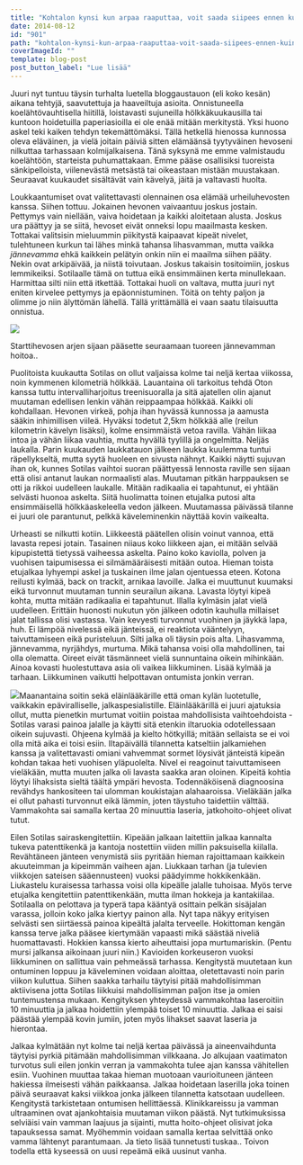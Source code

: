 ```yaml
---
title: "Kohtalon kynsi kun arpaa raaputtaa, voit saada siipees ennen kuin huomaatkaan."
date: 2014-08-12
id: "901"
path: "kohtalon-kynsi-kun-arpaa-raaputtaa-voit-saada-siipees-ennen-kuin-huomaatkaan"
coverImageId: ""
template: blog-post
post_button_label: "Lue lisää"
---
```


Juuri nyt tuntuu täysin turhalta luetella bloggaustauon (eli koko kesän) aikana tehtyjä, saavutettuja ja haaveiltuja asioita. Onnistuneella koelähtövauhtisella hiitillä, loistavasti sujuneilla hölkkäkuukausilla tai kuntoon hoidetuilla paperiasioilla ei ole enää mitään merkitystä. Yksi huono askel teki kaiken tehdyn tekemättömäksi. Tällä hetkellä hienossa kunnossa oleva eläväinen, ja vielä joitain päiviä sitten elämäänsä tyytyväinen hevoseni nilkuttaa tarhassaan kolmijalkaisena. Tänä syksynä me emme valmistaudu koelähtöön, starteista puhumattakaan. Emme pääse osallisiksi tuoreista sänkipelloista, viilenevästä metsästä tai oikeastaan mistään muustakaan. Seuraavat kuukaudet sisältävät vain kävelyä, jäitä ja valtavasti huolta.

Loukkaantumiset ovat valitettavasti olennainen osa elämää urheiluhevosten kanssa. Siihen tottuu. Jokainen hevonen vaivaantuu joskus jostain. Pettymys vain niellään, vaiva hoidetaan ja kaikki aloitetaan alusta. Joskus ura päättyy ja se siitä, hevoset eivät onneksi lopu maailmasta kesken. Tottakai valitsisin mieluummin piikitystä kaipaavat kipeät nivelet, tulehtuneen kurkun tai lähes minkä tahansa lihasvamman, mutta vaikka _jännevamma_ ehkä kaikkein pelätyin onkin niin ei maailma siihen pääty. Nekin ovat arkipäivää, ja niistä toivutaan. Joskus takaisin tositoimiin, joskus lemmikeiksi. Sotilaalle tämä on tuttua eikä ensimmäinen kerta minullekaan. Harmittaa silti niin että itkettää. Tottakai huoli on valtava, mutta juuri nyt eniten kirvelee pettymys ja epäonnistuminen. Töitä on tehty paljon ja olimme jo niin älyttömän lähellä. Tällä yrittämällä ei vaan saatu tilaisuutta onnistua.

[![](/images/ejalua.jpg)](http://4.bp.blogspot.com/-ucUfwF9yT-o/U-qbtTsFPWI/AAAAAAAAIzs/r4XwYu1wYjU/s1600/ejalua.jpg)

Starttihevosen arjen sijaan pääsette seuraamaan tuoreen jännevamman hoitoa..

Puolitoista kuukautta Sotilas on ollut valjaissa kolme tai neljä kertaa viikossa, noin kymmenen kilometriä hölkkää. Lauantaina oli tarkoitus tehdä Oton kanssa tuttu intervalliharjoitus treenisuoralla ja sitä ajatellen olin ajanut muutaman edellisen lenkin vähän reippaampaa hölkkää. Kaikki oli kohdallaan. Hevonen virkeä, pohja ihan hyvässä kunnossa ja aamusta sääkin inhimillisen viileä. Hyväksi todetut 2,5km hölkkää alle (reilun kilometrin kävelyn lisäksi), kolme ensimmäistä vetoa ravilla. Vähän liikaa intoa ja vähän liikaa vauhtia, mutta hyvällä tyylillä ja ongelmitta. Neljäs laukalla. Parin kuukauden laukkatauon jälkeen laukka kuulemma tuntui räpellykseltä, mutta syytä huoleen en sivusta nähnyt. Kaikki näytti sujuvan ihan ok, kunnes Sotilas vaihtoi suoran päättyessä lennosta raville sen sijaan että olisi antanut laukan normaalisti alas. Muutaman pitkän harppauksen se otti ja rikkoi uudelleen laukalle. Mitään radikaalia ei tapahtunut, ei yhtään selvästi huonoa askelta. Siitä huolimatta toinen etujalka putosi alta ensimmäisellä hölkkäaskeleella vedon jälkeen. Muutamassa päivässä tilanne ei juuri ole parantunut, pelkkä käveleminenkin näyttää kovin vaikealta.

Urheasti se nilkutti kotiin. Liikkeestä päätellen olisin voinut vannoa, että lavasta repesi jotain. Tasainen niiaus koko liikkeen ajan, ei mitään selvää kipupistettä tietyssä vaiheessa askelta. Paino koko kaviolla, polven ja vuohisen taipumisessa ei silmämääräisesti mitään outoa. Hieman toista etujalkaa lyhyempi askel ja tuskainen ilme jalan ojentuessa eteen. Kotona reilusti kylmää, back on trackit, arnikaa lavoille. Jalka ei muuttunut kuumaksi eikä turvonnut muutaman tunnin seurailun aikana. Lavasta löytyi kipeä kohta, mutta mitään radikaalia ei tapahtunut. Illalla kylmäsin jalat vielä uudelleen. Erittäin huonosti nukutun yön jälkeen odotin kauhulla millaiset jalat tallissa olisi vastassa. Vain kevyesti turvonnut vuohinen ja jäykkä lapa, huh. Ei lämpöä nivelessä eikä jänteissä, ei reaktiota vääntelyyn, taivuttamiseen eikä puristeluun. Silti jalka oli täysin pois alta. Lihasvamma, jännevamma, nyrjähdys, murtuma. Mikä tahansa voisi olla mahdollinen, tai olla olematta. Oireet eivät täsmänneet vielä sunnuntaina oikein mihinkään. Ainoa kovasti huolestuttava asia oli vaikea liikkuminen. Lisää kylmää ja tarhaan. Liikkuminen vaikutti helpottavan ontumista jonkin verran.

[![](/images/IMG_9729_2.jpg)](http://2.bp.blogspot.com/-r0rmWeNQQTY/U-qcClt6Q6I/AAAAAAAAIz4/5IBVxQIz_N8/s1600/IMG_9729_2.jpg)Maanantaina soitin sekä eläinlääkärille että oman kylän luotetulle, vaikkakin epäviralliselle, jalkaspesialistille. Eläinlääkärillä ei juuri ajatuksia ollut, mutta pienetkin murtumat voitiin poistaa mahdollisista vaihtoehdoista - Sotilas varasi painoa jalalle ja käytti sitä etenkin iltaruokia odotellessaan oikein sujuvasti. Ohjeena kylmää ja kielto hötkyillä; mitään sellaista se ei voi olla mitä aika ei toisi esiin. Iltapäivällä tilannetta katseltiin jalkamiehen kanssa ja valitettavasti omiani vahvemmat sormet löysivät jänteistä kipeän kohdan takaa heti vuohisen yläpuolelta. Nivel ei reagoinut taivuttamiseen vieläkään, mutta muuten jalka oli lavasta saakka aran oloinen. Kipeitä kohtia löytyi lihaksista sieltä täältä ympäri hevosta. Todennäköisenä diagnoosina revähdys hankositeen tai ulomman koukistajan alahaaroissa. Vieläkään jalka ei ollut pahasti turvonnut eikä lämmin, joten täystuho taidettiin välttää. Vammakohta sai samalla kertaa 20 minuuttia laseria, jatkohoito-ohjeet olivat tutut.

Eilen Sotilas sairaskengitettiin. Kipeään jalkaan laitettiin jalkaa kannalta tukeva patenttikenkä ja kantoja nostettiin viiden millin paksuisella kiilalla. Revähtäneen jänteen venymistä siis pyritään hieman rajoittamaan kaikkein akuuteimman ja kipeimmän vaiheen ajan. Liukkaan tarhan (ja tulevien viikkojen sateisen sääennusteen) vuoksi päädyimme hokkikenkään. Liukastelu kuraisessa tarhassa voisi olla kipeälle jalalle tuhoisaa. Myös terve etujalka kengitettiin patenttikenkään, mutta ilman hokkeja ja kantakiilaa. Sotilaalla on pelottava ja typerä tapa kääntyä osittain pelkän sisäjalan varassa, jolloin koko jalka kiertyy painon alla. Nyt tapa näkyy erityisen selvästi sen siirtäessä painoa kipeältä jalalta terveelle. Hokittoman kengän kanssa terve jalka pääsee kiertymään vapaasti mikä säästää niveliä huomattavasti. Hokkien kanssa kierto aiheuttaisi jopa murtumariskin. (Pentu mursi jalkansa aikoinaan juuri niin.) Kavioiden korkeuseron vuoksi liikkuminen on sallittua vain pehmeässä tarhassa. Kengitystä muutetaan kun ontuminen loppuu ja käveleminen voidaan aloittaa, oletettavasti noin parin viikon kuluttua. Siihen saakka tarhailu täytyisi pitää mahdollisimman aktiivisena jotta Sotilas liikkuisi mahdollisimman paljon itse ja omien tuntemustensa mukaan. Kengityksen yhteydessä vammakohtaa laseroitiin 10 minuuttia ja jalkaa hoidettiin ylempää toiset 10 minuuttia. Jalkaa ei saisi päästää ylempää kovin jumiin, joten myös lihakset saavat laseria ja hierontaa.

Jalkaa kylmätään nyt kolme tai neljä kertaa päivässä ja aineenvaihdunta täytyisi pyrkiä pitämään mahdollisimman vilkkaana. Jo alkujaan vaatimaton turvotus suli eilen jonkin verran ja vammakohta tulee ajan kanssa vähitellen esiin. Vuohinen muuttaa takaa hieman muotoaan vaurioituneen jänteen hakiessa ilmeisesti vähän paikkaansa. Jalkaa hoidetaan laserilla joka toinen päivä seuraavat kaksi viikkoa jonka jälkeen tilannetta katsotaan uudelleen. Kengitystä tarkistetaan ontumisen hellittäessä. Klinikkareissu ja vamman ultraaminen ovat ajankohtaisia muutaman viikon päästä. Nyt tutkimuksissa selviäisi vain vamman laajuus ja sijainti, mutta hoito-ohjeet olisivat joka tapauksessa samat. Myöhemmin voidaan samalla kertaa selvittää onko vamma lähtenyt parantumaan. Ja tieto lisää tunnetusti tuskaa.. Toivon todella että kyseessä on uusi repeämä eikä uusinut vanha.
